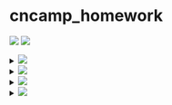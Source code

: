 # cncamp_homework

<a href="https://github.com/SignorMercurio/cncamp_homework/actions"><img src="https://img.shields.io/github/workflow/status/SignorMercurio/cncamp_homework/Go?logo=GitHub" /></a>
<a href="https://codecov.io/gh/SignorMercurio/cncamp_homework"><img src="https://codecov.io/gh/SignorMercurio/cncamp_homework/branch/main/graph/badge.svg?token=PKWZK3BR9R"/></a>

<details>
<summary><img src="https://img.shields.io/badge/HW01-httpserver-4285f4?logo=google-chrome" /></summary>

## httpserver

A simple HTTP server that you may:

- Access `/header` to find your Request Headers in the Response Headers
- Access `/version` to get the VERSION environment variable
- Access `/log` to write logs in the server
- Access `/healthz` for a health check

### Sample usage

Start a server on `0.0.0.0:8080`:

```shell
$ ./httpserver :8080
```

### Note for Dockerfile

- When using Apple M1 to play with docker, it pulls and builds images for linux/arm/v8 platform by default.
- In order to build images for other platform, you may find [buildx](https://docs.docker.com/buildx/working-with-buildx/) helpful.
- OR, you may also make use of GitHub Actions to avoid the issue.
- When using `alpine` as the base image to run a go binary, `CGO_ENABLED=0` must be set when building due to a different libc implementation on `alpine`. Replacing the dynamic link library also helps.

### Note for Google Cloud Platform

- Running `gcloud --quiet auth configure-docker` requires the service account to have the permission to create bucket. For instance, `Storage Admin` role works, but it's clearly not the least
  privilege you can grant.
- You'll need `Kubernetes Engine Developer` / `Kubernetes Engine Admin` role for your service account.
- `secrets.GKE_PROJECT`: GKE's Project ID
- `secrets.GKE_SA_KEY`: Base64 encoded JSON key of your service account

### Things to modify for a different golang app

- Target binary name in `Dockerfile`
- Entrypoint command in `Dockerfile`
- Kubernetes and kustomize yaml files in `base` directory
- _Deploy to GKE_ workflow in `.github/workflows/gke.yml`
  - `env`
  - `secrets.GKE_PROJECT`
  - `secrets.GKE_SA_KEY`

</details>

<details>
<summary><img src="https://img.shields.io/badge/HW02-Docker-2496ed?logo=docker" /></summary>

## Docker

Build a multi-stage docker image for httpserver.

> See [Dockerfile](Dockerfile).

</details>

<details>
<summary><img src="https://img.shields.io/badge/HW03-Kubernetes-326ce5?logo=kubernetes" /></summary>

## Kubernetes

Deploy httpserver on Kubernetes. Based on the first homework, I would like to deploy it on Google Kubernetes Engine.

### Changes in httpserver

- Deprecate `valyala/fasthttp`, use `net/http` and `gorilla/mux`
- Add unit tests, coverage 100%
- Add graceful termination when receiving SIGTERM
- Add support for structured & leveled logging
  - Deprecate `log`, use `uber-go/zap`
  - Add a logging middleware
  - Support structured & leveled logging

### Features

- [x] CI / CD with GitHub Actions
  - [x] CI: Codecov
  - [x] CD: Deploy to GKE
- [x] Resource limit and request
- [x] Health check
  - [x] Readiness probe
  - [x] Liveness probe
- [x] Graceful initialization with postStart
- [x] Graceful termination in httpserver source code
- [x] Configurations with ConfigMap
- [x] Structured & leveled logging
- [x] Logs stored in a mounted volume
- [x] Ingress with HTTPS

### Notes

To deploy httpserver locally:

1. Comment out `secret.yaml` and `ingress.yaml` in `base/kustomization.yml`, they're designed for GKE deployment:

```yaml
apiVersion: kustomize.config.k8s.io/v1beta1
kind: Kustomization

resources:
  - deployment.yaml
  - service.yaml
  - configmap.yaml
# - secret.yaml
# - ingress.yaml
```

2. Replace container image in `base/deployment.yaml` with your local httpserver image, which can be built with:

```shell
$ docker build -t server:1.0.0 .
```

</details>

<details>
<summary><img src="https://img.shields.io/badge/HW04-Prometheus-e6522c?logo=Prometheus" /></summary>

## Prometheus

Monitor httpserver with Loki, Prometheus and Grafana.

### Changes in httpserver

- Add random delay and Prometheus metrics in `metricsMiddleware`
- Logs will also be written to stdout now to be collected by Loki

### Features

- Collect metrics with Prometheus
- Collect logs with Loki
- View various metrics in both Prometheus and Grafana
- View logs with Loki in Grafana

### Notes

To install [loki-stack](loki-stack) on Kubernetes v1.22+, we need to change `rbac.authorization.k8s.io/v1beta1` to `rbac.authorization.k8s.io/v1`. Therefore, manual installation is required:

```shell
$ helm repo add grafana https://grafana.github.io/helm-charts
$ helm pull grafana/loki-stack
$ tar -xvf loki-stack-2.5.0.tgz

$ cd loki-stack
$ sed s#rbac.authorization.k8s.io/v1beta1#rbac.authorization.k8s.io/v1#g *.yaml
$ cd ..

$ helm upgrade --install loki ./loki-stack --set grafana.enabled=true,prometheus.enabled=true,prometheus.alertmanager.persistentVolume.enabled=false,prometheus.server.persistentVolume.enabled=false
```

### Demos

#### View Cluster Dashboard in Grafana

![View Cluster Dashboard in Grafana](images/Cluster.png)

#### View Pod Dashboard in Grafana

![View Pod Dashboard in Grafana](images/Pod.png)

#### View Server Latency Sum in Prometheus

![View Server Latency Sum in Prometheus](images/Prometheus.png)

#### View Server Latency with Prometheus in Grafana

![View Server Latency in Grafana](images/Grafana.png)

#### View Server Events Count with Prometheus in Grafana

![View Server Events Count with Prometheus in Grafana](images/PrometheusExplore.png)

#### View Server Logs with Loki in Grafana

![View Server Logs with Loki](images/Loki.png)

</detail>
